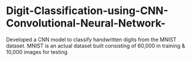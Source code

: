 # Digit-Classification-using-CNN-Convolutional-Neural-Network-
Developed a CNN model to classify handwritten digits from the MNIST dataset. MNIST is an actual dataset built consisting of 60,000 in training &amp; 10,000 images for testing
